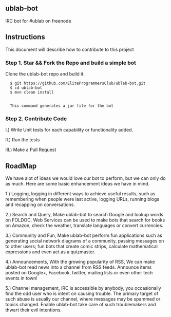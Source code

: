 ## ublab-bot
IRC bot for #ublab on freenode


## Instructions

This document will describe how to contribute to this project

### Step 1. Star && Fork the Repo and build a simple bot

Clone the ublab-bot repo and build it.

````
  $ git https://github.com/EliteProgrammersClub/ublab-bot.git
  $ cd ublab-bot
  $ mvn clean install

  
  This command generates a jar file for the bot 
````

### Step 2. Contribute Code

I.) Write Unit tests for each capability or functionality added.

II.) Run the tests

III.) Make a Pull Request



## RoadMap

We have alot of ideas we would love our bot to perform, but we can only do as much. Here are some basic enhancement ideas we have in mind.

1.) Logging, logging in different ways to achieve useful results, such as remembering when people were last active, logging URLs,    running blogs and recapping on conversations.

2.) Search and Query, Make ublab-bot to search Google and lookup words on FOLDOC. Web Services can be used to make bots that search for books on Amazon, check the weather, translate languages or convert currencies.

3.) Community and Fun,  Make ublab-bot perform fun applications such as generating social network diagrams of a community, passing messages on to other users;  fun bots that create comic strips, calculate mathematical expressions and even act as a quizmaster.

4.) Announcements, With the growing popularity of RSS, We can make ublab-bot read news into a channel from RSS feeds. Announce items posted on Google+, Facebook, twitter, mailing lists or even other tech events in town!

5.) Channel management,  IRC is accessible by anybody, you occasionally find the odd user who is intent on causing trouble. The primary target of such abuse is usually our channel, where messages may be spammed or topics changed. Enable ublab-bot take care of such troublemakers and thwart their evil intentions.


